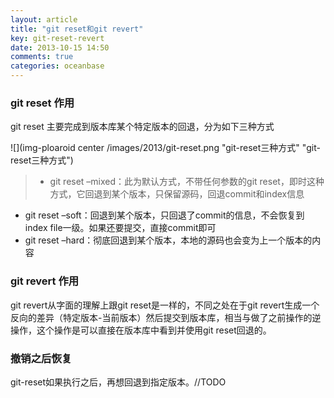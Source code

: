 ```yaml
---
layout: article
title: "git reset和git revert"
key: git-reset-revert
date: 2013-10-15 14:50
comments: true
categories: oceanbase
---
```


### git reset 作用

  git reset 主要完成到版本库某个特定版本的回退，分为如下三种方式

![](img-ploaroid center /images/2013/git-reset.png "git-reset三种方式" "git-reset三种方式")

>* git reset –mixed：此为默认方式，不带任何参数的git reset，即时这种方式，它回退到某个版本，只保留源码，回退commit和index信息
* git reset –soft：回退到某个版本，只回退了commit的信息，不会恢复到index file一级。如果还要提交，直接commit即可
* git reset –hard：彻底回退到某个版本，本地的源码也会变为上一个版本的内容

### git revert 作用

  git revert从字面的理解上跟git reset是一样的，不同之处在于git revert生成一个反向的差异（特定版本-当前版本）然后提交到版本库，相当与做了之前操作的逆操作，这个操作是可以直接在版本库中看到并使用git reset回退的。

### 撤销之后恢复

  git-reset如果执行之后，再想回退到指定版本。//TODO


